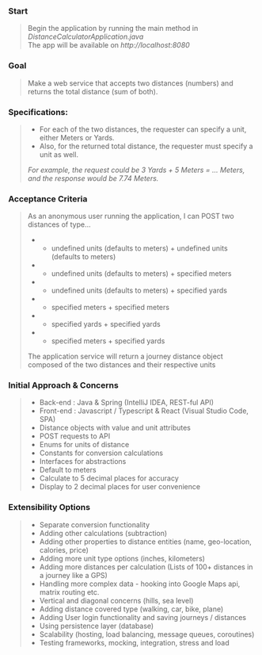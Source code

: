 ### Start

> Begin the application by running the main method in *DistanceCalculatorApplication.java*  
> The app will be available on *http://localhost:8080*

### Goal

> Make a web service that accepts two distances (numbers) and returns the total distance (sum of both).

### Specifications:

> - For each of the two distances, the requester can specify a unit, either Meters or Yards. 
> - Also, for the returned total distance, the requester must specify a unit as well.<br>
>  
> *For example, the request could be 3 Yards + 5 Meters = ... Meters, and the response would be 7.74 Meters.*

### Acceptance Criteria

> As an anonymous user running the application, I can POST two distances of type...
> - - undefined units (defaults to meters) + undefined units (defaults to meters)
> - - undefined units (defaults to meters) + specified meters
> - - undefined units (defaults to meters) + specified yards
> - - specified meters + specified meters 
> - - specified yards + specified yards
> - - specified meters + specified yards
> 
> The application service will return a journey distance object composed of the two distances and their respective units

### Initial Approach & Concerns

> - Back-end : Java & Spring (IntelliJ IDEA, REST-ful API)  
> - Front-end : Javascript / Typescript & React (Visual Studio Code, SPA)
> - Distance objects with value and unit attributes
> - POST requests to API
> - Enums for units of distance
> - Constants for conversion calculations
> - Interfaces for abstractions
> - Default to meters
> - Calculate to 5 decimal places for accuracy
> - Display to 2 decimal places for user convenience

### Extensibility Options

> - Separate conversion functionality
> - Adding other calculations (subtraction)
> - Adding other properties to distance entities (name, geo-location, calories, price)
> - Adding more unit type options (inches, kilometers)
> - Adding more distances per calculation (Lists of 100+ distances in a journey like a GPS)
> - Handling more complex data - hooking into Google Maps api, matrix routing etc.
> - Vertical and diagonal concerns (hills, sea level)
> - Adding distance covered type (walking, car, bike, plane)
> - Adding User login functionality and saving journeys / distances
> - Using persistence layer (database)
> - Scalability (hosting, load balancing, message queues, coroutines)
> - Testing frameworks, mocking, integration, stress and load